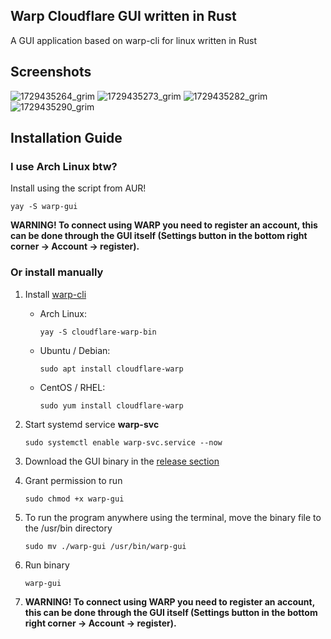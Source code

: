 ## Warp Cloudflare GUI written in Rust
A GUI application based on warp-cli for linux written in Rust

## Screenshots

![1729435264_grim](https://github.com/user-attachments/assets/6e2d3bdb-b13f-4491-a071-f95141dadec1)
![1729435273_grim](https://github.com/user-attachments/assets/8de1de84-fe55-4153-9672-d880f90eef39)
![1729435282_grim](https://github.com/user-attachments/assets/d5bfa816-ca19-461a-a303-8559b25869f7)
![1729435290_grim](https://github.com/user-attachments/assets/311d553f-cb99-4637-8989-1b0286497247)



## Installation Guide
### I use Arch Linux btw?
Install using the script from AUR!

``
    yay -S warp-gui
``

**WARNING! To connect using WARP you need to register an account, this can be done through the GUI itself (Settings button in the bottom right corner -> Account -> register).**

### Or install manually
1. Install [warp-cli](https://developers.cloudflare.com/warp-client/get-started/linux/)

    - Arch Linux:

        ``
            yay -S cloudflare-warp-bin
        ``
    - Ubuntu / Debian:
   
        ``
            sudo apt install cloudflare-warp
        ``
   
    - CentOS / RHEL:
   
        ``
            sudo yum install cloudflare-warp
        ``

2. Start systemd service **warp-svc**

   ``
        sudo systemctl enable warp-svc.service --now
   ``
3. Download the GUI binary in the [release section](https://github.com/progzone122/warp-cloudflare-gui-rust/releases)
4. Grant permission to run

    ``
        sudo chmod +x warp-gui
    ``

5. To run the program anywhere using the terminal, move the binary file to the /usr/bin directory

    ``
        sudo mv ./warp-gui /usr/bin/warp-gui
    ``

6. Run binary

    ``
         warp-gui
    ``

7. **WARNING! To connect using WARP you need to register an account, this can be done through the GUI itself (Settings button in the bottom right corner -> Account -> register).**
